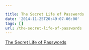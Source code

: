 ```yaml
---

title: The Secret Life of Passwords
date: '2014-11-25T20:49:07-06:00'
tags: []
url: /the-secret-life-of-passwords
---
```

<a href="http://www.nytimes.com/2014/11/19/magazine/the-secret-life-of-passwords.html">The Secret Life of Passwords</a><br/>
